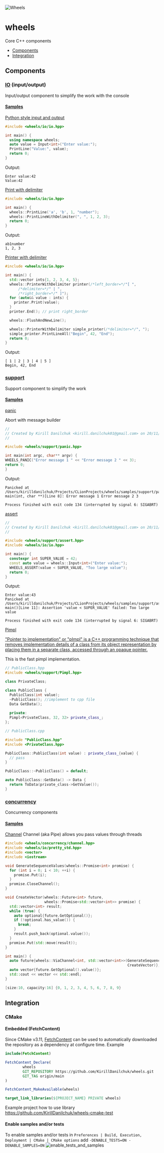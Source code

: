 
![Wheels](https://media.giphy.com/media/Gjnpx6nps0yS4/giphy.gif)
# wheels
Core C++ components

- [Components](#components)
- [Integration](#integration)

## Components
### [IO](wheels/io) (input/output)

Input/output component to simplify the work with the console

#### [Samples](samples/io)

[Python style input and output](samples/io/input.cpp)
```cpp
#include <wheels/io/io.hpp>

int main() {
  using namespace wheels;
  auto value = Input<int>("Enter value:");
  PrintLine("Value:", value);
  return 0;
}
```
Output:
```
Enter value:42
Value:42
```

[Print with delimiter](samples/io/output.cpp)
```cpp
#include <wheels/io/io.hpp>

int main() {
  wheels::PrintLine('a', 'b', 1, "number");
  wheels::PrintLineWithDelimiter(", ", 1, 2, 3);
  return 0;
}
```
Output:
```
ab1number
1, 2, 3
```
[Printer with delimiter](samples/io/printer.cpp)
```cpp
#include <wheels/io/io.hpp>

int main() {
  std::vector ints{1, 2, 3, 4, 5};
  wheels::PrinterWithDelimiter printer(/*left_border=*/"[ ",
      /*delimiter=*/" | ",
      /*right_border=*/" ]");
  for (auto&& value : ints) {
    printer.Print(value);
  }
  printer.End(); // print right_border

  wheels::FlushAndNewLine();

  wheels::PrinterWithDelimiter simple_printer(/*delimiter=*/", ");
  simple_printer.PrintLineAll("Begin", 42, "End");
  return 0;
}
```
Output:
```
[ 1 | 2 | 3 | 4 | 5 ]
Begin, 42, End
```

### [support](wheels/support)
Support component to simplify the work

#### [Samples](samples/support)
[panic](samples/support/panic.cpp)

Abort with message builder

```cpp
//
// Created by Kirill Danilchuk <kirill.danilchuk01@gmail.com> on 20/11/2021.
//

#include <wheels/support/panic.hpp>

int main(int argc, char** argv) {
WHEELS_PANIC("Error message 1 " << "Error message 2 " << 3);
return 0;
}
```
Output:
```
Panicked at /Users/kirilldanilchuk/Projects/CLionProjects/wheels/samples/support/panic.cpp:int main(int, char **)[Line 8]: Error message 1 Error message 2 3

Process finished with exit code 134 (interrupted by signal 6: SIGABRT)

```
[assert](samples/support/assert.cpp)
```cpp
//
// Created by Kirill Danilchuk <kirill.danilchuk01@gmail.com> on 20/11/2021.
//

#include <wheels/support/assert.hpp>
#include <wheels/io/io.hpp>

int main() {
  constexpr int SUPER_VALUE = 42;
  const auto value = wheels::Input<int>("Enter value:");
  WHEELS_ASSERT(value < SUPER_VALUE, "Too large value");
  return 0;
}
```
Output:
```
Enter value:43
Panicked at /Users/kirilldanilchuk/Projects/CLionProjects/wheels/samples/support/assert.cpp:int main()[Line 11]: Assertion 'value < SUPER_VALUE' failed: Too large value

Process finished with exit code 134 (interrupted by signal 6: SIGABRT)
```

[Pimpl](tests/pimpl)

["Pointer to implementation" or "pImpl" is a C++ programming technique that removes implementation details of a class from its object representation by placing them in a separate class, accessed through an opaque pointer.](https://en.cppreference.com/w/cpp/language/pimpl)

This is the fast pimpl implementation.
```cpp
// PublicClass.hpp
#include <wheels/support/Pimpl.hpp>

class PrivateClass;

class PublicClass {
  PublicClass(int value);
  ~PublicClass(); //implement to cpp file
  Data GetData();
  
  private:
  Pimpl<PrivateClass, 32, 32> private_class_;
};
```
```cpp
// PublicClass.cpp

#include "PublicClass.hpp"
#include <PrivateClass.hpp>

PublicClass::PublicClass(int value) : private_class_{value} {
  // pass
}

PublicClass::~PublicClass() = default;

auto PublicClass::GetData() -> Data {
  return ToData(private_class->GetValue());
}
```

### [concurrency](wheels/concurrency)
Concurrency components

#### [Samples](samples/concurrency)
[Channel](samples/concurrency/channel.cpp)
Channel (aka Pipe) allows you pass values through threads
```c++
#include <wheels/concurrency/channel.hpp>
#include <wheels/io/pretty_std.hpp>
#include <vector>
#include <iostream>

void GenerateSequenceValues(wheels::Promise<int> promise) {
  for (int i = 0; i < 10; ++i) {
    promise.Put(i);
  }
  promise.CloseChannel();
}

void CreateVector(wheels::Future<int> future,
                  wheels::Promise<std::vector<int>> promise) {
  std::vector<int> result;
  while (true) {
    auto optional{future.GetOptional()};
    if (!optional.has_value()) {
      break;
    }
    result.push_back(optional.value());
  }
  promise.Put(std::move(result));
}

int main() {
  auto future{wheels::ViaChannel<int, std::vector<int>>(GenerateSequenceValues,
                                                        CreateVector)};
  auto vector{future.GetOptional().value()};
  std::cout << vector << std::endl;
}
```

```c++
[size:10, capacity:16] {0, 1, 2, 3, 4, 5, 6, 7, 8, 9}
```

## Integration
### CMake
#### Embedded (FetchContent)
Since CMake v3.11, [FetchContent](https://cmake.org/cmake/help/v3.11/module/FetchContent.html) can be used to automatically downloaded the repository as a dependency at configure time.
Example
```cmake
include(FetchContent)

FetchContent_Declare(
        wheels
        GIT_REPOSITORY https://github.com/KirillDanilchuk/wheels.git
        GIT_TAG origin/main
)

FetchContent_MakeAvailable(wheels)

target_link_libraries(${PROJECT_NAME} PRIVATE wheels)
```

Example project how to use library https://github.com/KirillDanilchuk/wheels-cmake-test

#### Enable samples and/or tests

To enable samples and/or tests in 
`Preferences | Build, Execution, Deployment | CMake | CMake options`
add `-DENABLE_TESTS=ON -DENABLE_SAMPLES=ON`
![enable_tests_and_samples](pictures/enable_tests_and_samples.png)